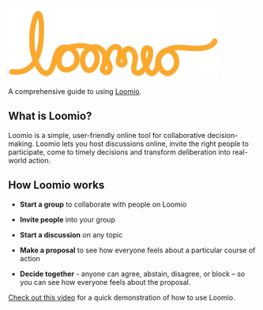 ![Loomio Logo](logo.png)

A comprehensive guide to using [Loomio](https://loomio.org/).

## What is Loomio?

Loomio is a simple, user-friendly online tool for collaborative decision-making. Loomio lets you host discussions online, invite the right people to participate, come to timely decisions and transform deliberation into real-world action.

## How Loomio works

* **Start a group** to collaborate with people on Loomio

* **Invite people** into your group

* **Start a discussion** on any topic

* **Make a proposal** to see how everyone feels about a particular course of action

* **Decide together** - anyone can agree, abstain, disagree, or block – so you can see how everyone feels about the proposal.


[Check out this video](https://www.youtube.com/watch?v=CoYYNthNxOY) for a quick demonstration of how to use Loomio.
